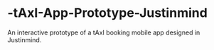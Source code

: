 # -tAxI-App-Prototype-Justinmind
An interactive prototype of a tAxI booking mobile app designed in Justinmind.
